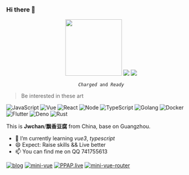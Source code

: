 ### Hi there 👋

<p align="center">
    <!--<img align="left" src="https://github-readme-stats.vercel.app/api/top-langs/?username=jwchan1996&hide=html&layout=compact" />-->
    <img src="https://s3.ax1x.com/2020/12/17/r809yV.gif" style="width: 150px" />
    <img src="https://s3.ax1x.com/2020/12/17/r80JfA.gif" />
    <img src="https://s3.ax1x.com/2020/12/17/r80GYd.gif" />
</p>

<p align="center">
  <code><i>Charged</i> and <i>Ready</i></code>
</p>

> Be interested in these art

![JavaScript](https://img.shields.io/badge/-JavaScript-F2AA24?style=flat-square&logo=JavaScript&logoColor=000)
![Vue](https://img.shields.io/badge/-Vue-4FC08D?style=flat-square&logo=Vue.js&logoColor=fff)
![React](https://img.shields.io/badge/-React-61DAFB?style=flat-square&logo=React&logoColor=000)
![Node](https://img.shields.io/badge/-Node-333?style=flat-square&logo=Node.js&logoColor=#689F63)
![TypeScript](https://img.shields.io/badge/-TypeScript-007ACC?style=flat-square&logo=TypeScript&logoColor=fff)
![Golang](https://img.shields.io/badge/-Golang-69D7E4?style=flat-square&logo=Go&logoColor=fff)
![Docker](https://img.shields.io/badge/-Docker-2496ED?style=flat-square&logo=Docker&logoColor=fff)
![Flutter](https://img.shields.io/badge/-Flutter-4577ff?style=flat-square&logo=Flutter&logoColor=fff)
![Deno](https://img.shields.io/badge/-Deno-2F363D?style=flat-square&logo=Deno&logoColor=fff)
![Rust](https://img.shields.io/badge/-Rust-D14836?style=flat-square&logo=Rust&logoColor=333)

This is **Jwchan**/**飘香豆腐** from China, base on Guangzhou.

- 🌱 I’m currently learning *vue3*, *typescript*
- 😄 Expect: Raise skills && Live better
- 📫 You can find me on QQ 741755613

[![blog](https://github-readme-stats.vercel.app/api/pin/?username=jwchan1996&repo=blog)](https://github.com/jwchan1996/blog)
[![mini-vue](https://github-readme-stats.vercel.app/api/pin/?username=jwchan1996&repo=mini-vue)](https://github.com/jwchan1996/mini-vue)
[![PPAP.live](https://github-readme-stats.vercel.app/api/pin/?username=ppap6&repo=PPAP.live)](https://github.com/ppap6/PPAP.live)
[![mini-vue-router](https://github-readme-stats.vercel.app/api/pin/?username=jwchan1996&repo=vue-router)](https://github.com/jwchan1996/vue-router)